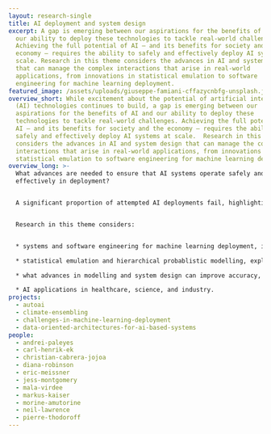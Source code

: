 ```yaml
---
layout: research-single
title: AI deployment and system design
excerpt: A gap is emerging between our aspirations for the benefits of AI and
  our ability to deploy these technologies to tackle real-world challenges.
  Achieving the full potential of AI – and its benefits for society and the
  economy – requires the ability to safely and effectively deploy AI systems at
  scale. Research in this theme considers the advances in AI and system design
  that can manage the complex interactions that arise in real-world
  applications, from innovations in statistical emulation to software
  engineering for machine learning deployment.
featured_image: /assets/uploads/giuseppe-famiani-cffazycnbfg-unsplash.jpg
overview_short: While excitement about the potential of artificial intelligence
  (AI) technologies continues to build, a gap is emerging between our
  aspirations for the benefits of AI and our ability to deploy these
  technologies to tackle real-world challenges. Achieving the full potential of
  AI – and its benefits for society and the economy – requires the ability to
  safely and effectively deploy AI systems at scale.  Research in this theme
  considers the advances in AI and system design that can manage the complex
  interactions that arise in real-world applications, from innovations in
  statistical emulation to software engineering for machine learning deployment.
overview_long: >-
  What advances are needed to ensure that AI systems operate safely and
  effectively in deployment?


  A significant proportion of attempted AI deployments fail, highlighting a suite of practical issues that arise when trying to integrate AI into real-world systems – from data management and use, to model performance, to user experience. These failures not only hold back the economic potential of AI, they also expose individuals, communities and societies to new forms of harm. Our AI deployment and system design research theme considers the interventions that can support safe and effective AI systems in real-world contexts.


  Research in this theme considers:


  * systems and software engineering for machine learning deployment, investigating how new software and data architectures can support system adaptability, scalability, and autonomy;

  * statistical emulation and hierarchical probablistic modelling, exploring the role of emulation and simulation in improving AI system performance;

  * what advances in modelling and system design can improve accuracy, robustness, safety and effectiveness, including real-time inference and decision-making; and

  * AI applications in healthcare, science, and industry.
projects:
  - autoai
  - climate-ensembling
  - challenges-in-machine-learning-deployment
  - data-oriented-architectures-for-ai-based-systems
people:
  - andrei-paleyes
  - carl-henrik-ek
  - christian-cabrera-jojoa
  - diana-robinson
  - eric-meissner
  - jess-montgomery
  - mala-virdee
  - markus-kaiser
  - morine-amutorine
  - neil-lawrence
  - pierre-thodoroff
---
```

